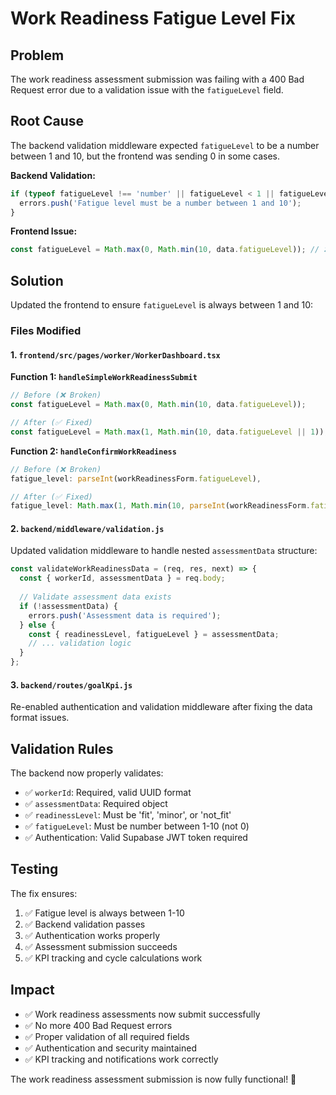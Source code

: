 # Work Readiness Fatigue Level Fix

## Problem
The work readiness assessment submission was failing with a 400 Bad Request error due to a validation issue with the `fatigueLevel` field.

## Root Cause
The backend validation middleware expected `fatigueLevel` to be a number between 1 and 10, but the frontend was sending 0 in some cases.

**Backend Validation:**
```javascript
if (typeof fatigueLevel !== 'number' || fatigueLevel < 1 || fatigueLevel > 10) {
  errors.push('Fatigue level must be a number between 1 and 10');
}
```

**Frontend Issue:**
```javascript
const fatigueLevel = Math.max(0, Math.min(10, data.fatigueLevel)); // ❌ Allowed 0
```

## Solution
Updated the frontend to ensure `fatigueLevel` is always between 1 and 10:

### Files Modified

#### 1. `frontend/src/pages/worker/WorkerDashboard.tsx`

**Function 1: `handleSimpleWorkReadinessSubmit`**
```javascript
// Before (❌ Broken)
const fatigueLevel = Math.max(0, Math.min(10, data.fatigueLevel));

// After (✅ Fixed)
const fatigueLevel = Math.max(1, Math.min(10, data.fatigueLevel || 1));
```

**Function 2: `handleConfirmWorkReadiness`**
```javascript
// Before (❌ Broken)
fatigue_level: parseInt(workReadinessForm.fatigueLevel),

// After (✅ Fixed)
fatigue_level: Math.max(1, Math.min(10, parseInt(workReadinessForm.fatigueLevel) || 1)),
```

#### 2. `backend/middleware/validation.js`
Updated validation middleware to handle nested `assessmentData` structure:
```javascript
const validateWorkReadinessData = (req, res, next) => {
  const { workerId, assessmentData } = req.body;
  
  // Validate assessment data exists
  if (!assessmentData) {
    errors.push('Assessment data is required');
  } else {
    const { readinessLevel, fatigueLevel } = assessmentData;
    // ... validation logic
  }
};
```

#### 3. `backend/routes/goalKpi.js`
Re-enabled authentication and validation middleware after fixing the data format issues.

## Validation Rules
The backend now properly validates:
- ✅ `workerId`: Required, valid UUID format
- ✅ `assessmentData`: Required object
- ✅ `readinessLevel`: Must be 'fit', 'minor', or 'not_fit'
- ✅ `fatigueLevel`: Must be number between 1-10 (not 0)
- ✅ Authentication: Valid Supabase JWT token required

## Testing
The fix ensures:
1. ✅ Fatigue level is always between 1-10
2. ✅ Backend validation passes
3. ✅ Authentication works properly
4. ✅ Assessment submission succeeds
5. ✅ KPI tracking and cycle calculations work

## Impact
- ✅ Work readiness assessments now submit successfully
- ✅ No more 400 Bad Request errors
- ✅ Proper validation of all required fields
- ✅ Authentication and security maintained
- ✅ KPI tracking and notifications work correctly

The work readiness assessment submission is now fully functional! 🎯








